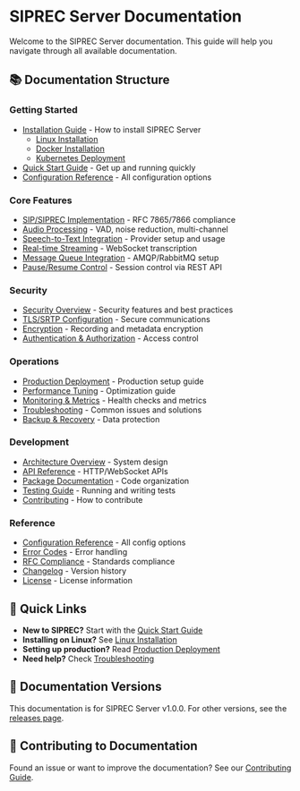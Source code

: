 # SIPREC Server Documentation

Welcome to the SIPREC Server documentation. This guide will help you navigate through all available documentation.

## 📚 Documentation Structure

### Getting Started
- [Installation Guide](installation/README.md) - How to install SIPREC Server
  - [Linux Installation](installation/LINUX.md)
  - [Docker Installation](installation/DOCKER.md)
  - [Kubernetes Deployment](installation/KUBERNETES.md)
- [Quick Start Guide](getting-started/QUICK_START.md) - Get up and running quickly
- [Configuration Reference](configuration/README.md) - All configuration options

### Core Features
- [SIP/SIPREC Implementation](features/SIP_SIPREC.md) - RFC 7865/7866 compliance
- [Audio Processing](features/AUDIO_PROCESSING.md) - VAD, noise reduction, multi-channel
- [Speech-to-Text Integration](features/STT_INTEGRATION.md) - Provider setup and usage
- [Real-time Streaming](features/WEBSOCKET_STREAMING.md) - WebSocket transcription
- [Message Queue Integration](features/AMQP_INTEGRATION.md) - AMQP/RabbitMQ setup
- [Pause/Resume Control](features/PAUSE_RESUME_API.md) - Session control via REST API

### Security
- [Security Overview](security/README.md) - Security features and best practices
- [TLS/SRTP Configuration](security/TLS_SRTP.md) - Secure communications
- [Encryption](security/ENCRYPTION.md) - Recording and metadata encryption
- [Authentication & Authorization](security/AUTH.md) - Access control

### Operations
- [Production Deployment](operations/PRODUCTION_DEPLOYMENT.md) - Production setup guide
- [Performance Tuning](operations/PERFORMANCE_TUNING.md) - Optimization guide
- [Monitoring & Metrics](operations/MONITORING.md) - Health checks and metrics
- [Troubleshooting](operations/TROUBLESHOOTING.md) - Common issues and solutions
- [Backup & Recovery](operations/BACKUP_RECOVERY.md) - Data protection

### Development
- [Architecture Overview](development/ARCHITECTURE.md) - System design
- [API Reference](development/API_REFERENCE.md) - HTTP/WebSocket APIs
- [Package Documentation](development/PACKAGES.md) - Code organization
- [Testing Guide](development/TESTING.md) - Running and writing tests
- [Contributing](development/CONTRIBUTING.md) - How to contribute

### Reference
- [Configuration Reference](reference/CONFIGURATION.md) - All config options
- [Error Codes](reference/ERROR_CODES.md) - Error handling
- [RFC Compliance](reference/RFC_COMPLIANCE.md) - Standards compliance
- [Changelog](../CHANGELOG.md) - Version history
- [License](../LICENSE) - License information

## 🚀 Quick Links

- **New to SIPREC?** Start with the [Quick Start Guide](getting-started/QUICK_START.md)
- **Installing on Linux?** See [Linux Installation](installation/LINUX.md)
- **Setting up production?** Read [Production Deployment](operations/PRODUCTION_DEPLOYMENT.md)
- **Need help?** Check [Troubleshooting](operations/TROUBLESHOOTING.md)

## 📖 Documentation Versions

This documentation is for SIPREC Server v1.0.0. For other versions, see the [releases page](https://github.com/loreste/siprec/releases).

## 🤝 Contributing to Documentation

Found an issue or want to improve the documentation? See our [Contributing Guide](development/CONTRIBUTING.md).